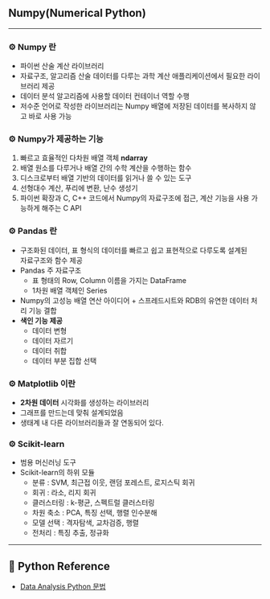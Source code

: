 ## **Numpy(Numerical Python)**

***

### **⚙ Numpy 란**

- 파이썬 산술 계산 라이브러리
- 자료구조, 알고리즘 산술 데이터를 다루는 과학 계산 애플리케이션에서 필요한 라이브러리 제공
- 데이터 분석 알고리즘에 사용할 데이터 컨테이너 역할 수행
- 저수준 언어로 작성한 라이브러리는 Numpy 배열에 저장된 데이터를 복사하지 않고 바로 사용 가능





### **⚙ Numpy가 제공하는 기능**

1. 빠르고 효율적인 다차원 배열 객체 **ndarray**
2. 배열 원소를 다루거나 배열 간의 수학 계산을 수행하는 함수
3. 디스크로부터 배열 기반의 데이터를 읽거나 쓸 수 있는 도구
4. 선형대수 계산, 푸리에 변환, 난수 생성기
5. 파이썬 확장과 C, C++ 코드에서 Numpy의 자료구조에 접근, 계산 기능을 사용 가능하게 해주는 C API





### **⚙ Pandas 란**

- 구조화된 데이터, 표 형식의 데이터를 빠르고 쉽고 표현적으로 다루도록 설계된 <br>자료구조와 함수 제공
- Pandas 주 자료구조
  - 표 형태의 Row, Column 이름을 가지는 DataFrame
  - 1차원 배열 객체인 Series
- Numpy의 고성능 배열 연산 아이디어 + 스프레드시트와 RDB의 유연한 데이터 처리 기능 결합
- **색인 기능 제공**
  - 데이터 변형
  - 데이터 자르기
  - 데이터 취합
  - 데이터 부분 집합 선택





### **⚙ Matplotlib 이란**

- **2차원 데이터** 시각화를 생성하는 라이브러리
- 그래프를 만드는데 맞춰 설계되었음
- 생태계 내 다른 라이브러리들과 잘 연동되어 있다.





### **⚙ Scikit-learn**

- 범용 머신러닝 도구
- Scikit-learn의 하위 모듈
  - 분류 : SVM, 최근접 이웃, 랜덤 포레스트, 로지스틱 회귀
  - 회귀 : 라소, 리지 회귀
  - 클러스터링 : k-평균, 스펙트럴 클러스터링
  - 차원 축소 : PCA, 특징 선택, 행렬 인수분해
  - 모델 선택 : 격자탐색, 교차검증, 행렬
  - 전처리 : 특징 추출, 정규화



***

## **📌 Python Reference**

- [Data Analysis Python 문법]()